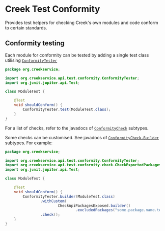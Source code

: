 # Creek Test Conformity

Provides test helpers for checking Creek's own modules and code conform to certain standards.

## Conformity testing

Each module for conformity can be tested by adding a single test class utilising [`ConformityTester`][1]

```java
package org.creekservice;

import org.creekservice.api.test.conformity.ConformityTester;
import org.junit.jupiter.api.Test;

class ModuleTest {

    @Test
    void shouldConform() {
        ConformityTester.test(ModuleTest.class);
    }
}
```

For a list of checks, refer to the javadocs of [`ConformityCheck`][2] subtypes.

Some checks can be customised. See javadocs of [`ConformityCheck.Builder`][2] subtypes. For example:

```java
package org.creekservice;

import org.creekservice.api.test.conformity.ConformityTester;
import org.creekservice.api.test.conformity.check.CheckExportedPackages;
import org.junit.jupiter.api.Test;

class ModuleTest {

    @Test
    void shouldConform() {
        ConformityTester.builder(ModuleTest.class)
                .withCustom(
                        CheckApiPackagesExposed.builder()
                                .excludedPackages("some.package.name.to.exclude.*"))
                .check();
    }
}
```

[1]: src/main/java/org/creekservice/api/test/conformity/ConformityTester.java
[2]: src/main/java/org/creekservice/api/test/conformity/ConformityCheck.java
